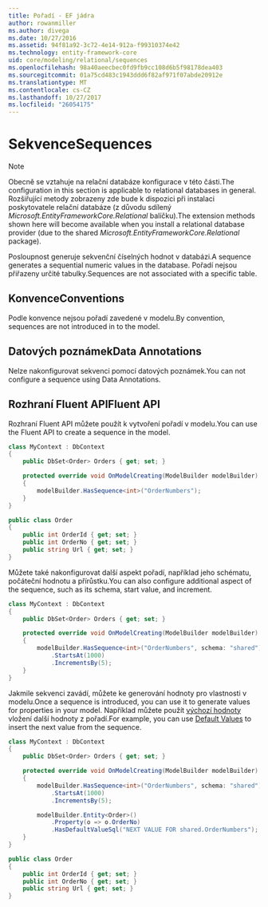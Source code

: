 ```yaml
---
title: Pořadí - EF jádra
author: rowanmiller
ms.author: divega
ms.date: 10/27/2016
ms.assetid: 94f81a92-3c72-4e14-912a-f99310374e42
ms.technology: entity-framework-core
uid: core/modeling/relational/sequences
ms.openlocfilehash: 98a40aeecbec0fd9fb9cc108d6b5f98178dea403
ms.sourcegitcommit: 01a75cd483c1943ddd6f82af971f07abde20912e
ms.translationtype: MT
ms.contentlocale: cs-CZ
ms.lasthandoff: 10/27/2017
ms.locfileid: "26054175"
---
```

# <a name="sequences"></a><span data-ttu-id="64d1b-102">Sekvence</span><span class="sxs-lookup"><span data-stu-id="64d1b-102">Sequences</span></span>

> [!NOTE]  
> <span data-ttu-id="64d1b-103">Obecně se vztahuje na relační databáze konfigurace v této části.</span><span class="sxs-lookup"><span data-stu-id="64d1b-103">The configuration in this section is applicable to relational databases in general.</span></span> <span data-ttu-id="64d1b-104">Rozšiřující metody zobrazeny zde bude k dispozici při instalaci poskytovatele relační databáze (z důvodu sdílený *Microsoft.EntityFrameworkCore.Relational* balíčku).</span><span class="sxs-lookup"><span data-stu-id="64d1b-104">The extension methods shown here will become available when you install a relational database provider (due to the shared *Microsoft.EntityFrameworkCore.Relational* package).</span></span>

<span data-ttu-id="64d1b-105">Posloupnost generuje sekvenční číselných hodnot v databázi.</span><span class="sxs-lookup"><span data-stu-id="64d1b-105">A sequence generates a sequential numeric values in the database.</span></span> <span data-ttu-id="64d1b-106">Pořadí nejsou přiřazeny určité tabulky.</span><span class="sxs-lookup"><span data-stu-id="64d1b-106">Sequences are not associated with a specific table.</span></span>

## <a name="conventions"></a><span data-ttu-id="64d1b-107">Konvence</span><span class="sxs-lookup"><span data-stu-id="64d1b-107">Conventions</span></span>

<span data-ttu-id="64d1b-108">Podle konvence nejsou pořadí zavedené v modelu.</span><span class="sxs-lookup"><span data-stu-id="64d1b-108">By convention, sequences are not introduced in to the model.</span></span>

## <a name="data-annotations"></a><span data-ttu-id="64d1b-109">Datových poznámek</span><span class="sxs-lookup"><span data-stu-id="64d1b-109">Data Annotations</span></span>

<span data-ttu-id="64d1b-110">Nelze nakonfigurovat sekvenci pomocí datových poznámek.</span><span class="sxs-lookup"><span data-stu-id="64d1b-110">You can not configure a sequence using Data Annotations.</span></span>

## <a name="fluent-api"></a><span data-ttu-id="64d1b-111">Rozhraní Fluent API</span><span class="sxs-lookup"><span data-stu-id="64d1b-111">Fluent API</span></span>

<span data-ttu-id="64d1b-112">Rozhraní Fluent API můžete použít k vytvoření pořadí v modelu.</span><span class="sxs-lookup"><span data-stu-id="64d1b-112">You can use the Fluent API to create a sequence in the model.</span></span>

<!-- [!code-csharp[Main](samples/core/relational/Modeling/FluentAPI/Samples/Relational/Sequence.cs?highlight=7)] -->
``` csharp
class MyContext : DbContext
{
    public DbSet<Order> Orders { get; set; }

    protected override void OnModelCreating(ModelBuilder modelBuilder)
    {
        modelBuilder.HasSequence<int>("OrderNumbers");
    }
}

public class Order
{
    public int OrderId { get; set; }
    public int OrderNo { get; set; }
    public string Url { get; set; }
}
```

<span data-ttu-id="64d1b-113">Můžete také nakonfigurovat další aspekt pořadí, například jeho schématu, počáteční hodnotu a přírůstku.</span><span class="sxs-lookup"><span data-stu-id="64d1b-113">You can also configure additional aspect of the sequence, such as its schema, start value, and increment.</span></span>

<!-- [!code-csharp[Main](samples/core/relational/Modeling/FluentAPI/Samples/Relational/SequenceConfigured.cs?highlight=7,8,9)] -->
``` csharp
class MyContext : DbContext
{
    public DbSet<Order> Orders { get; set; }

    protected override void OnModelCreating(ModelBuilder modelBuilder)
    {
        modelBuilder.HasSequence<int>("OrderNumbers", schema: "shared")
            .StartsAt(1000)
            .IncrementsBy(5);
    }
}
```

<span data-ttu-id="64d1b-114">Jakmile sekvenci zavádí, můžete ke generování hodnoty pro vlastnosti v modelu.</span><span class="sxs-lookup"><span data-stu-id="64d1b-114">Once a sequence is introduced, you can use it to generate values for properties in your model.</span></span> <span data-ttu-id="64d1b-115">Například můžete použít [výchozí hodnoty](default-values.md) vložení další hodnoty z pořadí.</span><span class="sxs-lookup"><span data-stu-id="64d1b-115">For example, you can use [Default Values](default-values.md) to insert the next value from the sequence.</span></span>

<!-- [!code-csharp[Main](samples/core/relational/Modeling/FluentAPI/Samples/Relational/SequenceUsed.cs?highlight=11,12,13)] -->
``` csharp
class MyContext : DbContext
{
    public DbSet<Order> Orders { get; set; }

    protected override void OnModelCreating(ModelBuilder modelBuilder)
    {
        modelBuilder.HasSequence<int>("OrderNumbers", schema: "shared")
            .StartsAt(1000)
            .IncrementsBy(5);

        modelBuilder.Entity<Order>()
            .Property(o => o.OrderNo)
            .HasDefaultValueSql("NEXT VALUE FOR shared.OrderNumbers");
    }
}

public class Order
{
    public int OrderId { get; set; }
    public int OrderNo { get; set; }
    public string Url { get; set; }
}
```
